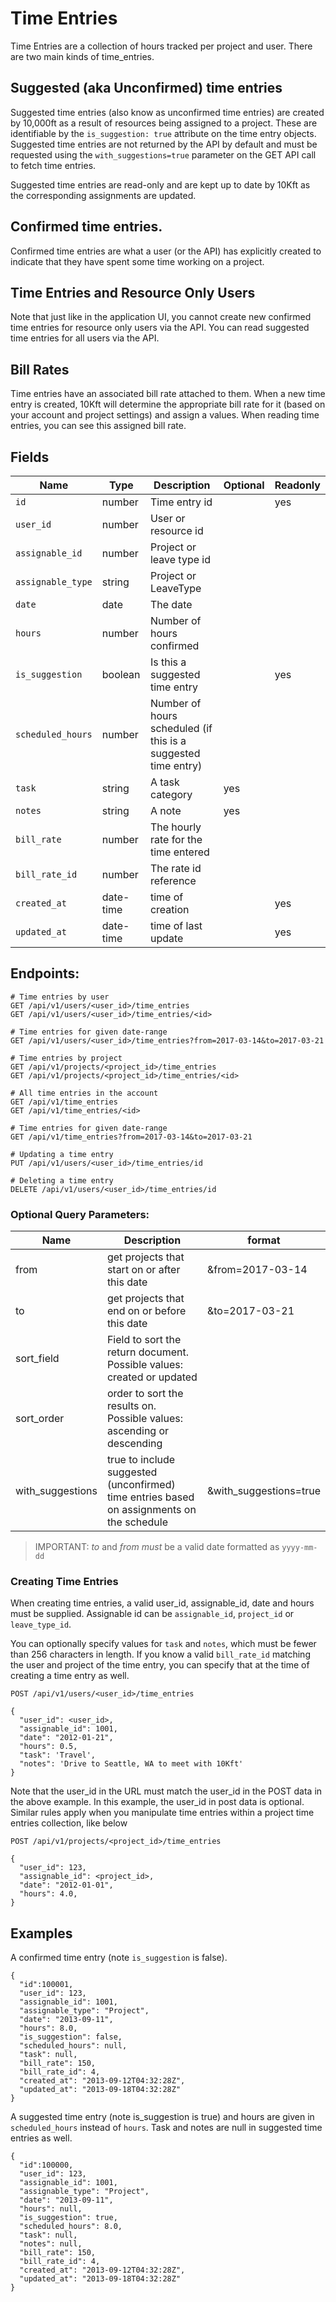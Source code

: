 # Time Entries

Time Entries are a collection of hours tracked per project and user. There are two main kinds of time_entries.

## Suggested (aka Unconfirmed) time entries

Suggested time entries (also know as unconfirmed time entries) are created by 10,000ft as a result of resources being assigned to a project. These are identifiable by the `is_suggestion: true` attribute on the time entry objects. Suggested time entries are not returned by the API by default and must be requested using the `with_suggestions=true` parameter on the GET API call to fetch time entries.

Suggested time entries are read-only and are kept up to date by 10Kft as the corresponding assignments are updated.

## Confirmed time entries.

Confirmed time entries are what a user (or the API) has explicitly created to indicate that they have spent some time working on a project.

## Time Entries and Resource Only Users

Note that just like in the application UI, you cannot create new confirmed time entries for resource only users via the API. You can read suggested time entries for all users via the API.

## Bill Rates

Time entries have an associated bill rate attached to them. When a new time entry is created, 10Kft will determine the appropriate bill rate for it (based on your account and project settings) and assign a values. When reading time entries, you can see this assigned bill rate.

## Fields

| **Name** | **Type** | **Description** | **Optional** | **Readonly** |
| -------- | -------- | --------------- | ------------ | ------------- |
| `id` | number | Time entry id |  | yes |
| `user_id` | number | User or resource id |  |  |
| `assignable_id` | number | Project or leave type id |  |  |
| `assignable_type` | string | Project or LeaveType |  |  |
| `date` | date | The date |  |  |
| `hours` | number | Number of hours confirmed |  |  |
| `is_suggestion` | boolean | Is this a suggested time entry |  | yes |
| `scheduled_hours` | number | Number of hours scheduled (if this is a suggested time entry) |  |  |
| `task` | string | A task category | yes |  |
| `notes` | string | A note | yes |  |
| `bill_rate` | number | The hourly rate for the time entered |  |  |
| `bill_rate_id` | number | The rate id reference |  |  |
| `created_at` | date-time | time of creation | | yes |
| `updated_at` | date-time | time of last update | | yes |

## Endpoints:

```
# Time entries by user
GET /api/v1/users/<user_id>/time_entries
GET /api/v1/users/<user_id>/time_entries/<id>

# Time entries for given date-range
GET /api/v1/users/<user_id>/time_entries?from=2017-03-14&to=2017-03-21  

# Time entries by project
GET /api/v1/projects/<project_id>/time_entries
GET /api/v1/projects/<project_id>/time_entries/<id>

# All time entries in the account
GET /api/v1/time_entries
GET /api/v1/time_entries/<id>

# Time entries for given date-range
GET /api/v1/time_entries?from=2017-03-14&to=2017-03-21  

# Updating a time entry
PUT /api/v1/users/<user_id>/time_entries/id

# Deleting a time entry
DELETE /api/v1/users/<user_id>/time_entries/id

```

### Optional Query Parameters:

| **Name** | **Description** | format |
| ------------- | --------------- | --------------- |
| from | get projects that start on or after this date | &from=2017-03-14 |
| to | get projects that end on or before this date | &to=2017-03-21 |
| sort_field | Field to sort the return document. Possible values: created or updated |
| sort_order | order to sort the results on. Possible values: ascending or descending |
| with_suggestions | true to include suggested (unconfirmed) time entries based on assignments on the schedule | &with_suggestions=true |

> IMPORTANT: *to* and *from* _must_ be a valid date formatted as `yyyy-mm-dd`

### Creating Time Entries

When creating time entries, a valid user_id, assignable_id, date and hours must be supplied. Assignable id can be `assignable_id`, `project_id` or `leave_type_id`.

You can optionally specify values for `task` and `notes`, which must be fewer than 256 characters in length. If you know a valid `bill_rate_id` matching the user and project of the time entry, you can specify that at the time of creating a time entry as well.

```
POST /api/v1/users/<user_id>/time_entries

{
  "user_id": <user_id>,
  "assignable_id": 1001,
  "date": "2012-01-21",
  "hours": 0.5,
  "task": 'Travel',
  "notes": 'Drive to Seattle, WA to meet with 10Kft'
}
```

Note that the user_id in the URL must match the user_id in the POST data in the above example. In this example, the user_id in post data is optional. Similar rules apply when you manipulate time entries within a project time entries collection, like below

```
POST /api/v1/projects/<project_id>/time_entries

{
  "user_id": 123,
  "assignable_id": <project_id>,
  "date": "2012-01-01",
  "hours": 4.0,
}
```

## Examples

A confirmed time entry (note `is_suggestion` is false).

```
{
  "id":100001,
  "user_id": 123,
  "assignable_id": 1001,
  "assignable_type": "Project",
  "date": "2013-09-11",
  "hours": 8.0,
  "is_suggestion": false,
  "scheduled_hours": null,
  "task": null,
  "bill_rate": 150,
  "bill_rate_id": 4,
  "created_at": "2013-09-12T04:32:28Z",
  "updated_at": "2013-09-18T04:32:28Z"
}
```

A suggested time entry (note is_suggestion is true) and hours are given in `scheduled_hours` instead of `hours`. Task and notes are null in suggested time entries as well.

```
{
  "id":100000,
  "user_id": 123,
  "assignable_id": 1001,
  "assignable_type": "Project",
  "date": "2013-09-11",
  "hours": null,
  "is_suggestion": true,
  "scheduled_hours": 8.0,
  "task": null,
  "notes": null,
  "bill_rate": 150,
  "bill_rate_id": 4,
  "created_at": "2013-09-12T04:32:28Z",
  "updated_at": "2013-09-18T04:32:28Z"
}
```
